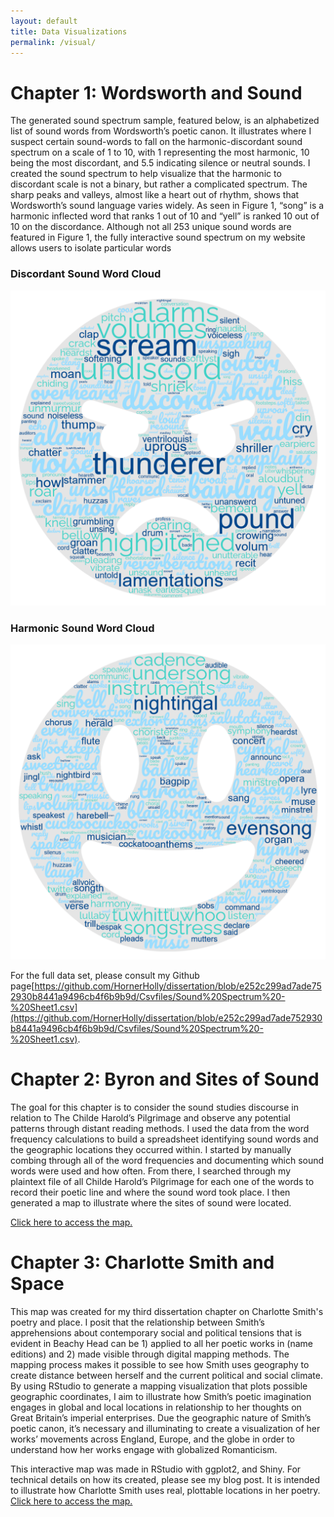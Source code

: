 ```yaml
---
layout: default
title: Data Visualizations
permalink: /visual/
---
```


# Chapter 1: Wordsworth and Sound

The generated sound spectrum sample, featured below, is an alphabetized list of sound words from Wordsworth’s poetic canon. It illustrates where I suspect certain sound-words to fall on the harmonic-discordant sound spectrum on a scale of 1 to 10, with 1 representing the most harmonic, 10 being the most discordant, and 5.5 indicating silence or neutral sounds. I created the sound spectrum to help visualize that the harmonic to discordant scale is not a binary, but rather a complicated spectrum. The sharp peaks and valleys, almost like a heart out of rhythm, shows that Wordsworth’s sound language varies widely. As seen in Figure 1, “song” is a harmonic inflected word that ranks 1 out of 10 and “yell” is ranked 10 out of 10 on the discordance. Although not all 253 unique sound words are featured in Figure 1, the fully interactive sound spectrum on my website allows users to isolate particular words
### Discordant Sound Word Cloud
![assets/images/discord.png](assets/images/discord.png)

### Harmonic Sound Word Cloud
![assets/images/harmonic.png](assets/images/harmonic.png)

For the full data set, please consult my Github page[https://github.com/HornerHolly/dissertation/blob/e252c299ad7ade752930b8441a9496cb4f6b9b9d/Csvfiles/Sound%20Spectrum%20-%20Sheet1.csv](https://github.com/HornerHolly/dissertation/blob/e252c299ad7ade752930b8441a9496cb4f6b9b9d/Csvfiles/Sound%20Spectrum%20-%20Sheet1.csv).

# Chapter 2: Byron and Sites of Sound
The goal for this chapter is to consider the sound studies discourse in relation to The Childe Harold’s Pilgrimage and observe any potential patterns through distant reading methods. I used the data from the word frequency calculations to build a spreadsheet identifying sound words and the geographic locations they occurred within. I started by manually combing through all of the word frequencies and documenting which sound words were used and how often. From there, I searched through my plaintext file of all Childe Harold’s Pilgrimage for each one of the words to record their poetic line and where the sound word took place.  I then generated a map to illustrate where the sites of sound were located.

[Click here to access the map.](https://hornerholly.shinyapps.io/ByronMapApp/)

# Chapter 3: Charlotte Smith and Space


 This map was created for my third dissertation chapter on Charlotte Smith's poetry and place. I posit that the relationship between Smith’s apprehensions about contemporary social and political tensions that is evident in Beachy Head can be 1) applied to all her poetic works in (name editions) and 2) made visible through digital mapping methods.  The mapping process makes it possible to see how Smith uses geography to create distance between herself and the current political and social climate.  By using RStudio to generate a mapping visualization that plots possible geographic coordinates, I aim to illustrate how Smith’s poetic imagination engages in global and local locations in relationship to her thoughts on Great Britain’s imperial enterprises.  Due the geographic nature of Smith’s poetic canon, it’s necessary and illuminating to create a visualization of her works’ movements across England, Europe, and the globe in order to understand how her works engage with globalized Romanticism.  

This interactive map was made in RStudio with ggplot2, and Shiny. For technical details on how its created, please see my blog post. It is intended to illustrate how Charlotte Smith uses real, plottable locations in her poetry.
[Click here to access the map.](https://hornerholly.shinyapps.io/Smith_Map/)
